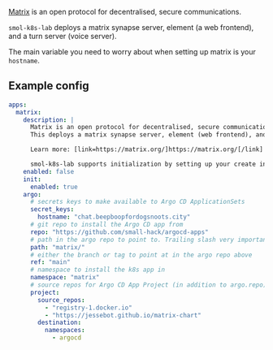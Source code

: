 [Matrix](https://matrix.org/) is an open protocol for decentralised, secure communications. 

`smol-k8s-lab` deploys a matrix synapse server, element (a web frontend), and a turn server (voice server).

The main variable you need to worry about when setting up matrix is your `hostname`.

## Example config

```yaml
apps:
  matrix:
    description: |
      Matrix is an open protocol for decentralised, secure communications.
      This deploys a matrix synapse server, element (web frontend), and turn server (voice)

      Learn more: [link=https://matrix.org/]https://matrix.org/[/link]

      smol-k8s-lab supports initialization by setting up your create initial secrets for your hostnames, and credentials for: postgresql, admin user, SMTP
    enabled: false
    init:
      enabled: true
    argo:
      # secrets keys to make available to Argo CD ApplicationSets
      secret_keys:
        hostname: "chat.beepboopfordogsnoots.city"
      # git repo to install the Argo CD app from
      repo: "https://github.com/small-hack/argocd-apps"
      # path in the argo repo to point to. Trailing slash very important!
      path: "matrix/"
      # either the branch or tag to point at in the argo repo above
      ref: "main"
      # namespace to install the k8s app in
      namespace: "matrix"
      # source repos for Argo CD App Project (in addition to argo.repo)
      project:
        source_repos:
          - "registry-1.docker.io"
          - "https://jessebot.github.io/matrix-chart"
        destination:
          namespaces:
            - argocd
```
